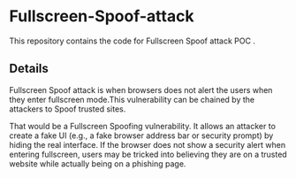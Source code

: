 # Fullscreen-Spoof-attack
This repository contains the code for Fullscreen Spoof attack POC .


## Details

Fullscreen Spoof attack is when browsers does not alert the users when they enter fullscreen mode.This vulnerability can be chained by the attackers to Spoof trusted sites.


That would be a Fullscreen Spoofing vulnerability. It allows an attacker to create a fake UI (e.g., a fake browser address bar or security prompt) by hiding the real interface. If the browser does not show a security alert when entering fullscreen, users may be tricked into believing they are on a trusted website while actually being on a phishing page.
